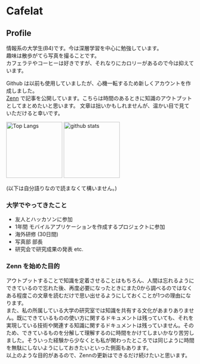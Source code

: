 # Cafelat

## Profile

情報系の大学生(B4)です。今は深層学習を中心に勉強しています。  
趣味は散歩がてら写真を撮ることです。  
カフェラテやコーヒーは好きですが、それなりにカロリーがあるので今は抑えています。

Github は以前も使用していましたが、心機一転するため新しくアカウントを作成しました。  
[Zenn](https://zenn.dev/cafelat) で記事を公開しています。こちらは時間のあるときに知識のアウトプットとしてまとめたいと思います。
文章は拙いかもしれませんが、温かい目で見ていただけると幸いです。

<p align="left"> 
  <img alt="Top Langs" height="150px" src="https://github-readme-stats.vercel.app/api/top-langs/?username=Cafelat&layout=compact&show_icons=true&theme=default" />
  <img alt="github stats" height="150px" src="https://github-readme-stats.vercel.app/api?username=Cafelat&theme=default&show_icons=ture" />
</p>


(以下は自分語りなので読まなくて構いません。)

### 大学でやってきたこと
- 友人とハッカソンに参加
- 1年間 モバイルアプリケーションを作成するプロジェクトに参加
- 海外研修 (30日間)
- 写真部 部長
- 研究会で研究成果の発表
etc.

### Zenn を始めた目的
アウトプットすることで知識を定着させることはもちろん、人間は忘れるようにできているので忘れた後、再度必要になったときにまた0から調べるのではなくある程度この文章を読むだけで思い出せるようにしておくことが1つの理由になります。  
また、私の所属している大学の研究室では知識を共有する文化があまりありません。既にできているものの使い方に関するドキュメントは残っていても、それを実現している技術や関連する知識に関するドキュメントは残っていません。そのため、できているものを分解して理解するのに時間をかけてしまいかなり苦労しました。そういった経験から少なくとも私が関わったところでは同じように時間を無駄にしないようにしておきたいといった側面もあります。  
以上のような目的があるので、Zennの更新はできるだけ続けたいと思います。